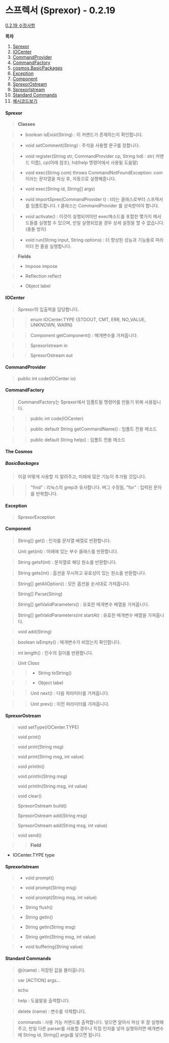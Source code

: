 # 스프렉서 (Sprexor) - 0.2.19

[0.2.19 수정사항](./changeLog/0.2.19.md)

**목차**
1. [Sprexor](#sprexor)
2. [IOCenter](#iocenter)
3. [CommandProvider](#commandprovider)
4. [CommandFactory](#commandfactory)
7. [cosmos.BasicPackages](#the-cosmos)
8. [Exception](#exception)
9. [Component](#component)
10. [SprexorOstream](#sprexorostream)
11. [SprexorIstream](#sprexoristream)
12. [Standard Commands](#standard-commands)
13. [예시코드보기](../test.java)


#### Sprexor

>**Classes**

>- boolean isExist(String) : 이 커맨드가 존재하는지 확인합니다.

>- void setComment(String) : 주석을 사용할 문구를 정합니다.

>- void register(String str, CommandProvider cp, String hd) : str( 커맨드 이름), cp(아래 참조), hd(help 명령어에서 사용될 도움말)

>- void exec(String com) throws CommandNotFoundException: com 이라는 문자열을 파싱 후, 자동으로 실행해줍니다.

>- void exec(String id, String[] args)

>- void importSprex(CommandProvider t) : t라는 클래스로부터 스프렉서 를 임폴트합니다. t 클래스는 CommandProvider 를 상속받아야 합니다.

>- void activate() : 이것이 실행되어야만 exec메소드를 포함한 몇가지 메서드들를 실행할 수 있으며, 만일 실행되었을 경우 상세 설정을 할 수 없습니다. (충돌 방지)

>- void run(String input, String options) : 더 향상된 성능과 기능들로 파라미터 한 줄을 실행합니다.

>**Fields**

>- Impose impose

>- Reflection reflect

>- Object label
	
	
#### IOCenter

>Sprexor의 입출력을 담당합니다.

>>enum IOCenter.TYPE {STDOUT, CMT, ERR, NO_VALUE, UNKNOWN, WARN}

>>Component getComponent() : 매개변수를 가져옵니다.

>>SprexorIstream in

>>SprexorOstream out


	
#### CommandProvider

>public int code(IOCenter io) 


#### CommandFactory

>CommandFactory는 Sprexor에서 임폴트될 명령어를 만들기 위해 사용됩니다.

>>public int code(IOCenter)

>>public default String getCommandName() : 임폴트 전용 메소드

>>public default String help() : 임폴트 전용 메소드

    
#### The Cosmos

##### BasicBackages

>이걸 어떻게 사용할 지 알려주고, 미래에 많은 기능이 추가될 것입니다.

>>"find" : 리눅스의 grep과 유사합니다. 버그 수정됨.
>>"for" : 입력된 문자를 반복합니다.
	
	
#### Exception

>SprexorException

#### Component

>String[] get() : 인자를 문자열 배열로 반환합니다.

>Unit get(int) : 아래에 있는 부수 클래스를 반환합니다.

>String getsf(int) : 문자열로 해당 원소를 반환합니다.

>String gets(int) : 옵션을 무시하고 유효성이 있는 원소를 반환합니다.

>String[] getAllOption() : 모든 옵션을 순서대로 가져옵니다.

>String[] Parse(String)

>String[] getValidParameters() : 유효한 매개변수 배열을 가져옵니다.

>String[] getValidParameters(int startAt) : 유효한 매개변수 배열을 가져옵니다.

>void add(String)

>boolean isEmpty() : 매개변수가 비었는지 확인합니다.

>int length() : 인수의 길이를 반환합니다.

>*Unit Class*

>>- String toString()

>>- Object label

>>Unit next() : 다음 파라미터를 가져옵니다.

>>Unit prev() : 이전 파라미터를 가져옵니다.


#### SprexorOstream

>void setType(IOCenter.TYPE)

>void print()

>void print(String msg)

>void print(String msg, int value)

>void println()

>void println(String msg)

>void println(String msg, int value)

>void clear()

>SprexorOstream build()

>SprexorOstream add(String msg)

>SprexorOstream add(String msg, int value)

>void send()

>>**Field**
 - IOCenter.TYPE type


#### SprexorIstream

>- void prompt()

>- void prompt(String msg)

>- void prompt(String msg, int value)

>- String flush()

>- String getln()

>- String getln(String msg)

>- String getln(String msg, int value)

>- void buffering(String value)


#### Standard Commands

>@(name) :  저장된 값을 불러옵니다.

>var [ACTION] args...

>echo

>help : 도움말을 출력합니다.

>delete (name) : 변수를 삭제합니다.

>commands : 사용 가능 커맨드를 출력합니다. 넣으면 알아서 파싱 후 잘 실행해 주고, 만일 다른 parser를 사용할 경우나 직접 인자를 넣어 실행하려면 매개변수에 String id, String[] args를 넣으면 됩니다.